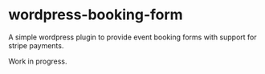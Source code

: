 # wordpress-booking-form
A simple wordpress plugin to provide event booking forms with support for stripe payments.

Work in progress.
